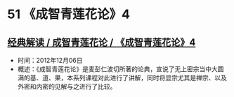 # 51 《成智青莲花论》4

## [经典解读 / 成智青莲花论 / 《成智青莲花论》4](https://www.fohuifayu.com/index.php/huideng-jiangtang/jingdian-jiedu/chengbaoxing-lun/518-l12056)

- 时间：2012年12月06日
- 概述：《成智青莲花论》是麦彭仁波切所著的论典，宣说了无上密宗当中大圆满的基、道、果，本系列课程对此进行了讲解，同时将显宗尤其是禅宗、以及外密和内密的见解与之进行了比较。
